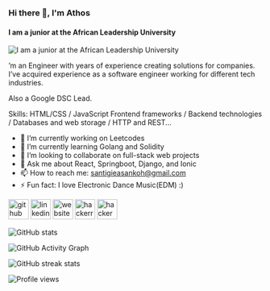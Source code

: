 ### Hi there 👋, I'm Athos
#### I am a junior at the African Leadership University
![I am a junior at the African Leadership University](https://i.pinimg.com/564x/4c/54/ac/4c54acde486e1ef07a284d222077c06b.jpg)

’m an Engineer with years of experience creating solutions for companies. I’ve acquired experience as a software engineer working for different tech industries.

Also a Google DSC Lead.

Skills: HTML/CSS / JavaScript Frontend frameworks / Backend technologies / Databases and web storage / HTTP and REST...

- 🔭 I’m currently working on Leetcodes 
- 🌱 I’m currently learning  Golang and Solidity 
- 👯 I’m looking to collaborate on full-stack web projects 
- 💬 Ask me about React, Springboot, Django, and Ionic 
- 📫 How to reach me: santigieasankoh@gmail.com 
- ⚡ Fun fact:  I love Electronic Dance Music(EDM) :) 


[<img src='https://cdn.jsdelivr.net/npm/simple-icons@3.0.1/icons/github.svg' alt='github' height='40'>](https://github.com/Santigio)  [<img src='https://cdn.jsdelivr.net/npm/simple-icons@3.0.1/icons/linkedin.svg' alt='linkedin' height='40'>](https://www.linkedin.com/in/https://www.linkedin.com/in/santigie-sankoh//)  [<img src='https://cdn.jsdelivr.net/npm/simple-icons@3.0.1/icons/icloud.svg' alt='website' height='40'>](santigie.netlify.app)  [<img src='https://cdn.jsdelivr.net/npm/simple-icons@3.0.1/icons/hackerrank.svg' alt='hackerrank' height='40'>](https://www.hackerrank.com/s_sankoh)  [<img src='https://cdn.jsdelivr.net/npm/simple-icons@3.0.1/icons/hackerearth.svg' alt='hackerearth' height='40'>](https://www.hackerearth.com/@s.sankoh)  

![GitHub stats](https://github-readme-stats.vercel.app/api?username=Santigio&show_icons=true&count_private=true)  

![GitHub Activity Graph](https://activity-graph.herokuapp.com/graph?username=Santigio)  

![GitHub streak stats](https://github-readme-streak-stats.herokuapp.com/?user=Santigio)  

![Profile views](https://gpvc.arturio.dev/Santigio)  
